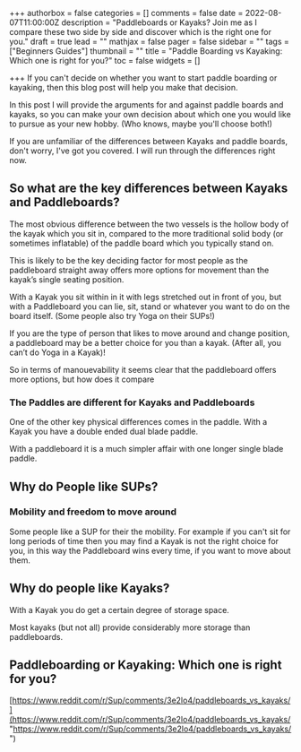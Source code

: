 +++
authorbox = false
categories = []
comments = false
date = 2022-08-07T11:00:00Z
description = "Paddleboards or Kayaks?  Join me as I compare these two side by side and discover which is the right one for you."
draft = true
lead = ""
mathjax = false
pager = false
sidebar = ""
tags = ["Beginners Guides"]
thumbnail = ""
title = "Paddle Boarding vs Kayaking: Which one is right for you?"
toc = false
widgets = []

+++
If you can't decide on whether you want to start paddle boarding or kayaking, then this blog post will help you make that decision.

In this post I will provide the arguments for and against paddle boards and kayaks, so you can make your own decision about which one you would like to pursue as your new hobby. (Who knows, maybe you'll choose both!)

If you are unfamiliar of the differences between Kayaks and paddle boards, don't worry, I've got you covered. I will run through the differences right now.

## So what are the key differences between Kayaks and Paddleboards?

The most obvious difference between the two vessels is the hollow body of the kayak which you sit in, compared to the more traditional solid body (or sometimes inflatable) of the paddle board which you typically stand on.

This is likely to be the key deciding factor for most people as the paddleboard straight away offers more options for movement than the kayak’s single seating position.

With a Kayak you sit within in it with legs stretched out in front of you, but with a Paddleboard you can lie, sit, stand or whatever you want to do on the board itself. (Some people also try Yoga on their SUPs!)

If you are the type of person that likes to move around and change position, a paddleboard may be a better choice for you than a kayak.  (After all, you can’t do Yoga in a Kayak)!

So in terms of manouevability it seems clear that the paddleboard offers more options, but how does it compare 

### The Paddles are different for Kayaks and Paddleboards

One of the other key physical differences comes in the paddle.  With a Kayak you have a double ended dual blade paddle.

With a paddleboard it is a much simpler affair with one longer single blade paddle.

## Why do People like SUPs?

### Mobility and freedom to move around

Some people like a SUP for their the mobility.  For example if you can't sit for long periods of time then you may find a Kayak is not the right choice for you, in this way the Paddleboard wins every time, if you want to move about them.

## Why do people like Kayaks?

With a Kayak you do get a certain degree of storage space.

Most kayaks (but not all) provide considerably more storage than paddleboards.

## Paddleboarding or Kayaking: Which one is right for you?

[https://www.reddit.com/r/Sup/comments/3e2lo4/paddleboards_vs_kayaks/](https://www.reddit.com/r/Sup/comments/3e2lo4/paddleboards_vs_kayaks/ "https://www.reddit.com/r/Sup/comments/3e2lo4/paddleboards_vs_kayaks/")